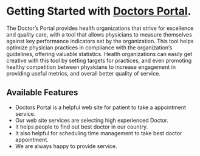 # Getting Started with [Doctors Portal](https://doctors-portal-51.web.app/).

The Doctor’s Portal provides health organizations that strive for excellence and quality care, with a tool that allows physicians to measure themselves against key performance indicators set by the organization. This tool helps optimize physician practices in compliance with the organization’s guidelines, offering valuable statistics. Health organizations can easily get creative with this tool by setting targets for practices, and even promoting healthy competition between physicians to increase engagement in providing useful metrics, and overall better quality of service.
## Available Features

- Doctors Portal is a helpful web site for patient to take a appointment service.
- Our web site services are selecting high experienced Doctor.
- It helps people to find out best doctor in our country.
- It also helpful for scheduling time management to take best doctor appointment.
- We are always happy to provide service.